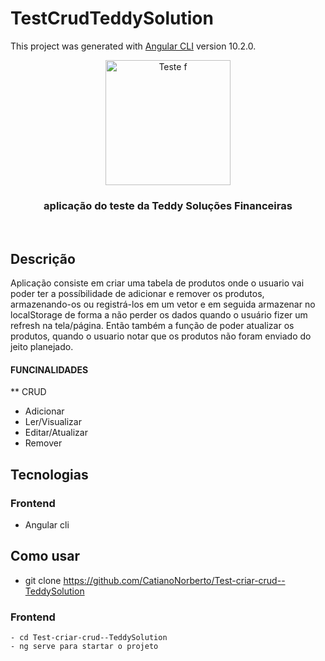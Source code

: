 # TestCrudTeddySolution

This project was generated with [Angular CLI](https://github.com/angular/angular-cli) version 10.2.0.

<p align="center" >
  <img src="https://teddysolucoes.com.br/wp-content/uploads/2020/09/logo-azul.png" height="200" width="200" alt="Teste f" />
</p>

<h3 align="center">
 aplicação do teste da Teddy Soluções Financeiras
</h3>

<br>

## Descrição

Aplicação consiste em criar uma tabela de produtos onde o usuario vai poder ter a possíbilidade de adicionar e remover os produtos, armazenando-os ou registrá-los em um vetor e em seguida armazenar no localStorage de forma a não perder os dados quando o usuário fizer um refresh na tela/página. Então também a função de poder atualizar os produtos, quando o usuario notar que os produtos não foram enviado do jeito planejado.



#### FUNCINALIDADES
** CRUD
- Adicionar
- Ler/Visualizar
- Editar/Atualizar
- Remover

## Tecnologias

### Frontend
- Angular cli

## Como usar
- git clone https://github.com/CatianoNorberto/Test-criar-crud--TeddySolution
### Frontend

```
- cd Test-criar-crud--TeddySolution
- ng serve para startar o projeto
```
